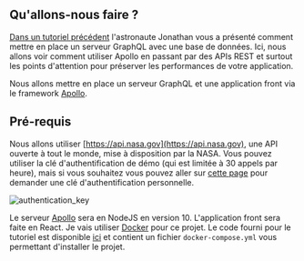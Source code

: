 ## Qu'allons-nous faire ?

[Dans un tutoriel précédent](https://codelabs.eleven-labs.com/course/fr/graphql-avec-apollo/) l'astronaute Jonathan vous a présenté comment mettre en place un serveur GraphQL avec une base de données. Ici, nous allons voir comment utiliser Apollo en passant par des APIs REST et surtout les points d'attention pour préserver les performances de votre application.

Nous allons mettre en place un serveur GraphQL et une application front via le framework [Apollo](https://www.apollographql.com).

## Pré-requis

Nous allons utiliser [https://api.nasa.gov](https://api.nasa.gov), une API ouverte à tout le monde, mise à disposition par la NASA.
Vous pouvez utiliser la clé d'authentification de démo (qui est limitée à 30 appels par heure), mais si vous souhaitez vous pouvez aller sur [cette page](https://api.nasa.gov/index.html#apply-for-an-api-key) pour demander une clé d'authentification personnelle.

![authentication_key](https://storage.googleapis.com/tutos/assets/2019-05-10-apollo-rest-cache/authentication_key.png)

Le serveur [Apollo](https://www.apollographql.com) sera en NodeJS en version 10.
L'application front sera faite en React.
Je vais utiliser [Docker](https://www.docker.com/) pour ce projet. Le code fourni pour le tutoriel est disponible [ici](https://github.com/MarieMinasyan/apollo-tutorial) et contient un fichier `docker-compose.yml` vous permettant d'installer le projet.
